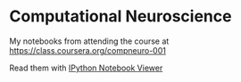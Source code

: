 Computational Neuroscience
=============

My notebooks from attending the course at https://class.coursera.org/compneuro-001

Read them with [IPython Notebook Viewer](http://nbviewer.ipython.org/)
